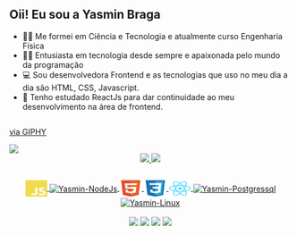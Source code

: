 ## Oii! Eu sou a Yasmin Braga
- :woman_student: Me formei em Ciência e Tecnologia e atualmente curso Engenharia Física
- :woman_technologist: Entusiasta em tecnologia desde sempre e apaixonada pelo mundo da programação
- :computer: Sou desenvolvedora Frontend e as tecnologias que uso no meu dia a dia são HTML, CSS, Javascript.
- :blue_book: Tenho estudado ReactJs para dar continuidade ao meu desenvolvimento na área de frontend.

<div style="display: inline-block">
  <p><a href="https://giphy.com/gifs/girl-lofi-diegofarao-iDvCzaRjNV61J5jtc0">via GIPHY</a></p>
  <img align="left" src="https://media.giphy.com/media/iDvCzaRjNV61J5jtc0/giphy.gif" />
</div>

<div align="center">
  <a href="https://github.com/yasminbraga">
  <img height="180em" src="https://github-readme-stats.vercel.app/api?username=yasminbraga&show_icons=true&theme=radical&include_all_commits=true&count_private=true"/>
  <img height="180em" src="https://github-readme-stats.vercel.app/api/top-langs/?username=yasminbraga&layout=compact&langs_count=7&theme=radical"/>
</div>
  
## 
  
<div align="center">
  <img align="center" alt="Yasmin-Js" height="30" width="40" src="https://raw.githubusercontent.com/devicons/devicon/master/icons/javascript/javascript-plain.svg">
   <img align="center" alt="Yasmin-NodeJs" height="30" width="40" src="https://cdn.jsdelivr.net/gh/devicons/devicon/icons/nodejs/nodejs-original.svg" />
  <img align="center" alt="Yasmin-HTML" height="30" width="40" src="https://raw.githubusercontent.com/devicons/devicon/master/icons/html5/html5-original.svg">
  <img align="center" alt="Yasmin-CSS" height="30" width="40" src="https://raw.githubusercontent.com/devicons/devicon/master/icons/css3/css3-original.svg">
  <img align="center" alt="Yasmin-React" height="30" width="40" src="https://raw.githubusercontent.com/devicons/devicon/master/icons/react/react-original.svg">
  <img align="center" alt="Yasmin-Postgressql" height="30" width="40" src="https://cdn.jsdelivr.net/gh/devicons/devicon/icons/postgresql/postgresql-original.svg" />
  <img align="center" alt="Yasmin-Linux" height="30" width="40" src="https://cdn.jsdelivr.net/gh/devicons/devicon/icons/linux/linux-original.svg" />
</div>
 <br>
<div align="center">
  <a href="https://instagram.com/yasminbragat" target="_blank"><img src="https://img.shields.io/badge/-Instagram-%23E4405F?style=for-the-badge&logo=instagram&logoColor=white" target="_blank"></a>
  <a href = "mailto:yasminbragateixeira@gmail.com"><img src="https://img.shields.io/badge/Gmail-D14836?style=for-the-badge&logo=gmail&logoColor=white" target="_blank"></a>
  <a href="https://www.linkedin.com/in/yasminbragateixeira" target="_blank"><img src="https://img.shields.io/badge/-LinkedIn-%230077B5?style=for-the-badge&logo=linkedin&logoColor=white" target="_blank"></a>
  <a href="https://twitter.com/minbragat" target="_blank"><img src="https://img.shields.io/badge/Twitter-1DA1F2?style=for-the-badge&logo=twitter&logoColor=white" target="_blank"></a>
  </div>

<!--
**yasminbraga/yasminbraga** is a ✨ _special_ ✨ repository because its `README.md` (this file) appears on your GitHub profile.

Here are some ideas to get you started:

- 🔭 I’m currently working on ...
- 🌱 I’m currently learning ...
- 👯 I’m looking to collaborate on ...
- 🤔 I’m looking for help with ...
- 💬 Ask me about ...
- 📫 How to reach me: ...
- 😄 Pronouns: ...
- ⚡ Fun fact: ...
-->
